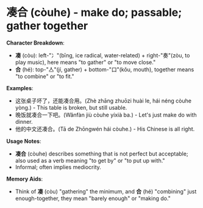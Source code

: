 # **凑合 (còuhe) - make do; passable; gather together**

**Character Breakdown**:  
- **凑** (còu): left-"冫"(bīng, ice radical, water-related) + right-"奏"(zòu, to play music), here means "to gather" or "to move close."  
- **合** (hé): top-"亼"(jí, gather) + bottom-"口"(kǒu, mouth), together means "to combine" or "to fit."

**Examples**:  
- 这张桌子坏了，还能凑合用。(Zhè zhāng zhuōzi huài le, hái néng còuhe yòng.) - This table is broken, but still usable.  
- 晚饭就凑合一下吧。(Wǎnfàn jiù còuhe yíxià ba.) - Let's just make do with dinner.  
- 他的中文还凑合。(Tā de Zhōngwén hái còuhe.) - His Chinese is all right.

**Usage Notes**:  
- **凑合** (còuhe) describes something that is not perfect but acceptable; also used as a verb meaning "to get by" or "to put up with."  
- Informal; often implies mediocrity.

**Memory Aids**:  
- Think of **凑** (còu) "gathering" the minimum, and **合** (hé) "combining" just enough-together, they mean "barely enough" or "making do."
